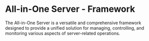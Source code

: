 # All-in-One Server - Framework


The All-in-One Server is a versatile and comprehensive framework designed to provide a unified solution for managing, controlling, and monitoring various aspects of server-related operations. 


